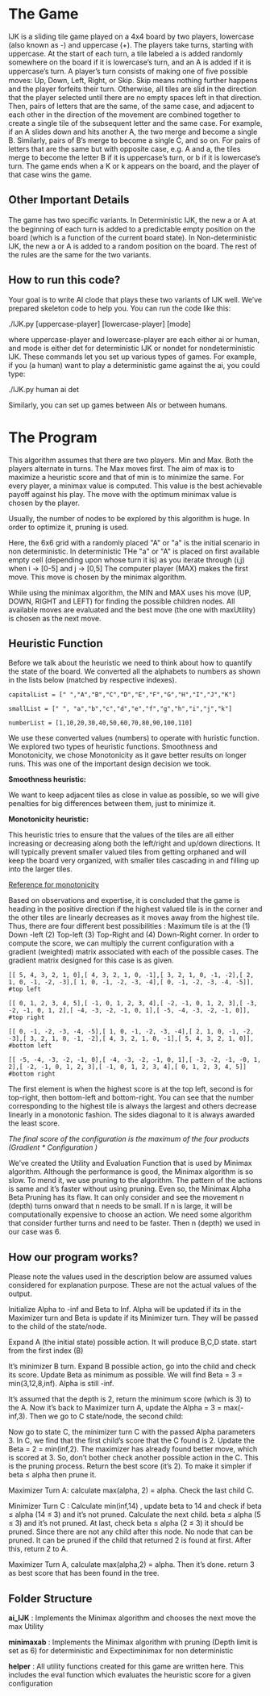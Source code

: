 # The Game

IJK is a sliding tile game played on a 4x4 board by two players, lowercase (also known as -) and uppercase (+). The players take turns, starting with uppercase. At the start of each turn, a tile labeled a is added randomly somewhere on the board if it is lowercase’s turn, and an A is added if it is uppercase’s turn. A player’s turn consists of making one of ﬁve possible moves: Up, Down, Left, Right, or Skip. Skip means nothing further happens and the player forfeits their turn. Otherwise, all tiles are slid in the direction that the player selected until there are no empty spaces left in that direction. Then, pairs of letters that are the same, of the same case, and adjacent to each other in the direction of the movement are combined together to create a single tile of the subsequent letter and the same case. For example, if an A slides down and hits another A, the two merge and become a single B. Similarly, pairs of B’s merge to become a single C, and so on. For pairs of letters that are the same but with opposite case, e.g. A and a, the tiles merge to become the letter B if it is uppercase’s turn, or b if it is lowercase’s turn. The game ends when a K or k appears on the board, and the player of that case wins the game.

## Other Important Details

The game has two speciﬁc variants. In Deterministic IJK, the new a or A at the beginning of each turn is added to a predictable empty position on the board (which is a function of the current board state). In Non-deterministic IJK, the new a or A is added to a random position on the board. The rest of the rules are the same for the two variants.

## How to run this code?

Your goal is to write AI clode that plays these two variants of IJK well. We’ve prepared skeleton code to help you. You can run the code like this:

./IJK.py [uppercase-player] [lowercase-player] [mode]

where uppercase-player and lowercase-player are each either ai or human, and mode is either det for deterministic IJK or nondet for nondeterministic IJK. These commands let you set up various types of games. For example, if you (a human) want to play a deterministic game against the ai, you could type:

./IJK.py human ai det

Similarly, you can set up games between AIs or between humans.

# The Program

This algorithm assumes that there are two players. Min and Max. Both the players alternate in turns. The Max moves first. The aim of max is to maximize a heuristic score and that of min is to minimize the same. For every player, a minimax value is computed. This value is the best achievable payoff against his play. The move with the optimum minimax value is chosen by the player.

Usually, the number of nodes to be explored by this algorithm is huge. In order to optimize it, pruning is used.

Here, the 6x6 grid with a randomly placed "A" or "a" is the initial scenario in non deterministic. In deterministic THe "a" or "A" is placed on first available empty cell (depending upon whose turn it is) as you iterate through (i,j) when i -> [0-5] and j -> [0,5] The computer player (MAX) makes the first move. This move is chosen by the minimax algorithm.


While using the minimax algorithm, the MIN and MAX uses his move (UP, DOWN, RIGHT and LEFT) for finding the possible children nodes. All available moves are evaluated and the best move (the one with maxUtility) is chosen as the next move.

## Heuristic Function

Before we talk about the heuristic we need to think about how to quantify the state of the board. We converted all the alphabets to numbers as shown in the lists below (matched by respective indexes).


    capitalList = [" ","A","B","C","D","E","F","G","H","I","J","K"]

    smallList = [" ", "a","b","c","d","e","f","g","h","i","j","k"]

    numberList = [1,10,20,30,40,50,60,70,80,90,100,110]



We use these converted values (numbers) to operate with huristic function.
We explored two types of heuristic functions. Smoothness and Monotonicity, we chose Monotonicity as it gave better results on longer runs. This was one of the important design decision we took.

**Smoothness heuristic:**

We want to keep adjacent tiles as close in value as possible, so we will give penalties for big differences between them, just to minimize it.

**Monotonicity heuristic:**

This heuristic tries to ensure that the values of the tiles are all either increasing or decreasing along both the left/right and up/down directions. It will typically prevent smaller valued tiles from getting orphaned and will keep the board very organized, with smaller tiles cascading in and filling up into the larger tiles.

[Reference for monotonicity](http://cs229.stanford.edu/proj2016/report/NieHouAn-AIPlays2048-report.pdf)

Based on observations and expertise, it is concluded that the game is heading in the positive direction if the highest valued tile is in the corner and the other tiles are linearly decreases as it moves away from the highest tile. Thus, there are four different best possibilities : Maximum tile is at the (1) Down -left (2) Top-left (3) Top-Right and (4) Down-Right corner. In order to compute the score, we can multiply the current configuration with a gradient (weighted) matrix associated with each of the possible cases. The gradient matrix designed for this case is as given.

    [[ 5, 4, 3, 2, 1, 0],[ 4, 3, 2, 1, 0, -1],[ 3, 2, 1, 0, -1, -2],[ 2, 1, 0, -1, -2, -3],[ 1, 0, -1, -2, -3, -4],[ 0, -1, -2, -3, -4, -5]], #top left

    [[ 0, 1, 2, 3, 4, 5],[ -1, 0, 1, 2, 3, 4],[ -2, -1, 0, 1, 2, 3],[ -3, -2, -1, 0, 1, 2],[ -4, -3, -2, -1, 0, 1],[ -5, -4, -3, -2, -1, 0]], #top right

    [[ 0, -1, -2, -3, -4, -5],[ 1, 0, -1, -2, -3, -4],[ 2, 1, 0, -1, -2, -3],[ 3, 2, 1, 0, -1, -2],[ 4, 3, 2, 1, 0, -1],[ 5, 4, 3, 2, 1, 0]], #bottom left

    [[ -5, -4, -3, -2, -1, 0],[ -4, -3, -2, -1, 0, 1],[ -3, -2, -1, -0, 1, 2],[ -2, -1, 0, 1, 2, 3],[ -1, 0, 1, 2, 3, 4],[ 0, 1, 2, 3, 4, 5]] #bottom right

The first element is when the highest score is at the top left, second is for top-right, then bottom-left and bottom-right. You can see that the number corresponding to the highest tile is always the largest and others decrease linearly in a monotonic fashion. The sides diagonal to it is always awarded the least score.


*The final score of the configuration is the maximum of the four products (Gradient * Configuration )*

We’ve created the Utility and Evaluation Function that is used by Minimax algorithm. Although the performance is good, the Minimax algorithm is so slow. To mend it, we use pruning to the algorithm. The pattern of the actions is same and it’s faster without using pruning. Even so, the Minimax Alpha Beta Pruning has its flaw. It can only consider and see the movement n (depth) turns onward that n needs to be small. If n is large, it will be computationally expensive to choose an action. We need some algorithm that consider further turns and need to be faster. Then n (depth) we used in our case was 6.

## How our program works?

Please note the values used in the description below are assumed values considered for explanation purpose. These are not the actual values of the output.

Initialize Alpha to -inf and Beta to Inf. Alpha will be updated if its in the Maximizer turn and Beta is update if its Minimizer turn. They will be passed to the child of the state/node.

Expand A (the initial state) possible action. It will produce B,C,D state. start from the first index (B)

It’s minimizer B turn. Expand B possible action, go into the child and check its score. Update Beta as minimum as possible. We will find Beta = 3 = min(3,12,8,inf). Alpha is still -inf.

It’s assumed that the depth is 2, return the minimum score (which is 3) to the A. Now it’s back to Maximizer turn A, update the Alpha = 3 = max(-inf,3). Then we go to C state/node, the second child:

Now go to state C, the minimizer turn C with the passed Alpha parameters 3. In C, we find that the first child’s score that the C found is 2. Update the Beta = 2 = min(inf,2). The maximizer has already found better move, which is scored at 3. So, don’t bother check another possible action in the C. This is the pruning process. Return the best score (it’s 2). To make it simpler if beta ≤ alpha then prune it.

Maximizer Turn A: calculate max(alpha, 2) = alpha. Check the last child C.

Minimizer Turn C : Calculate min(inf,14) , update beta to 14 and check if beta ≤ alpha (14 ≤ 3) and it’s not pruned. Calculate the next child. beta ≤ alpha (5 ≤ 3) and it’s not pruned. At last, check beta ≤ alpha (2 ≤ 3) it should be pruned. Since there are not any child after this node. No node that can be pruned. It can be pruned if the child that returned 2 is found at first. After this, return 2 to A.

Maximizer Turn A, calculate max(alpha,2) = alpha. Then it’s done. return 3 as best score that has been found in the tree.

## Folder Structure

**ai_IJK** : Implements the Minimax algorithm and chooses the next move the max Utility



**minimaxab** : Implements the Minimax algorithm with pruning (Depth limit is set as 6) for deterministic and Expectiminimax for non deterministic



**helper** : All utility functions created for this game are written here. This includes the eval function which evaluates the heuristic score for a given configuration

